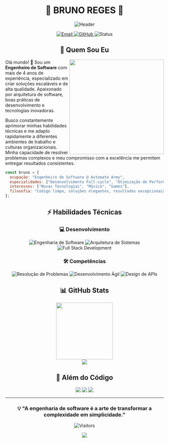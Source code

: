 # <div align="center">🚀 BRUNO REGES 🚀</div>

<div align="center">
  
  ![Header](https://capsule-render.vercel.app/api?type=waving&color=gradient&customColorList=12&height=300&section=header&text=Engenheiro%20de%20Software&fontSize=40&fontAlignY=35&desc=Transformando%20Desafios%20em%20Soluções&descAlignY=60&animation=fadeIn)

</div>

<div align="center">
  <a href="mailto:bruno.reges@gmail.com">
    <img src="https://img.shields.io/badge/Email-bruno.reges%40gmail.com-red?style=for-the-badge&logo=gmail" alt="Email"/>
  </a>
  <a href="https://github.com/regesguitar">
    <img src="https://img.shields.io/badge/GitHub-regesguitar-black?style=for-the-badge&logo=github" alt="GitHub"/>
  </a>
  <img src="https://img.shields.io/badge/Status-Open%20To%20Work-success?style=for-the-badge" alt="Status"/>
</div>

## <div align="center">💫 Quem Sou Eu</div>

<img align="right" width="300" src="https://media.giphy.com/media/qgQUggAC3Pfv687qPC/giphy.gif" />

Olá mundo! 👋 Sou um **Engenheiro de Software** com mais de 4 anos de experiência, especializado em criar soluções escaláveis e de alta qualidade. Apaixonado por arquitetura de software, boas práticas de desenvolvimento e tecnologias inovadoras.

Busco constantemente aprimorar minhas habilidades técnicas e me adapto rapidamente a diferentes ambientes de trabalho e culturas organizacionais. Minha capacidade de resolver problemas complexos e meu compromisso com a excelência me permitem entregar resultados consistentes.

```javascript
const bruno = {
  ocupação: "Engenheiro de Software @ Automate Army",
  especialidades: ["Desenvolvimento Full-cycle", "Otimização de Performance"],
  interesses: ["Novas Tecnologias", "Música", "Games"],
  filosofia: "Código limpo, soluções elegantes, resultados excepcionais."
};
```

## <div align="center">⚡ Habilidades Técnicas</div>

<div align="center">
  
  ### 💻 Desenvolvimento
  ![Engenharia de Software](https://img.shields.io/badge/Engenharia%20de%20Software-007ACC?style=for-the-badge)
  ![Arquitetura de Sistemas](https://img.shields.io/badge/Arquitetura%20de%20Sistemas-20232A?style=for-the-badge)
  ![Full Stack Development](https://img.shields.io/badge/Full%20Stack%20Development-F7DF1E?style=for-the-badge)
  
  ### 🛠️ Competências
  ![Resolução de Problemas](https://img.shields.io/badge/Resolução%20de%20Problemas-43853D?style=for-the-badge)
  ![Desenvolvimento Ágil](https://img.shields.io/badge/Desenvolvimento%20Ágil-E44C30?style=for-the-badge)
  ![Design de APIs](https://img.shields.io/badge/Design%20de%20APIs-2496ED?style=for-the-badge)
  
</div>

## <div align="center">📊 GitHub Stats</div>

<div align="center">
  <a href="https://github.com/regesguitar">
    <img height="180em" src="https://github-readme-stats.vercel.app/api?username=regesguitar&show_icons=true&theme=tokyonight&include_all_commits=true&count_private=true&hide_border=true" />
  </a>
</div>

<div align="center">
  <img src="https://github-profile-trophy.vercel.app/?username=regesguitar&theme=nord&row=1&column=6&margin-w=15" />
</div>

## <div align="center">🎵 Além do Código</div>

<div align="center">
  <img src="https://img.shields.io/badge/🎸-Músico-yellow?style=for-the-badge" />
  <img src="https://img.shields.io/badge/🎮-Gamer-blue?style=for-the-badge" />
  <img src="https://img.shields.io/badge/📚-Eterno%20Aprendiz-green?style=for-the-badge" />
</div>

---

<div align="center">
  
  ### 💡 "A engenharia de software é a arte de transformar a complexidade em simplicidade."

  ![Visitors](https://visitor-badge.laobi.icu/badge?page_id=regesguitar.regesguitar)
  
  <img src="https://capsule-render.vercel.app/api?type=waving&color=gradient&customColorList=12&height=100&section=footer&animation=fadeIn" />
</div>
